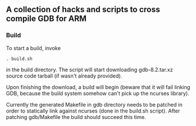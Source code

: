 ## A collection of hacks and scripts to cross compile GDB for ARM

### Build

To start a build, invoke

`. build.sh`

in the build directory. The script will start downloading gdb-8.2.tar.xz source code tarball (if wasn't already provided).

Upon finishing the download, a build will begin (beware that it will fail linking GDB, because the build system somehow can't pick up the ncurses library).

Currently the generated Makefile in gdb directory needs to be patched in order to statically link against ncurses (done in the build.sh script).
After patching gdb/Makefile the build should succeed this time.
